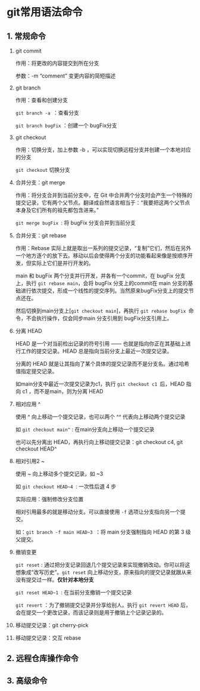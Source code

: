 # git常用语法命令

## 1. 常规命令

1. git commit

   作用：将更改的内容提交到所在分支

   参数：-m “comment” 变更内容的简短描述

2. git branch

   作用：查看和创建分支

   `git branch -a `：查看分支

   `git branch bugFix` ：创建一个 bugFix分支

3. git checkout

   作用：切换分支，加上参数 -b ，可以实现切换远程分支并创建一个本地对应的分支

   `git checkout` 切换分支

4. 合并分支：git merge

   作用：将分支合并到当前分支中，在 Git 中合并两个分支时会产生一个特殊的提交记录，它有两个父节点。翻译成自然语言相当于：“我要把这两个父节点本身及它们所有的祖先都包含进来。”

   `git merge bugFix `: 将 bugFix 分支合并到当前分支

5. 合并分支：git rebase

   作用：Rebase 实际上就是取出一系列的提交记录，“复制”它们，然后在另外一个地方逐个的放下去。移动以后会使得两个分支的功能看起来像是按顺序开发，但实际上它们是并行开发的。

   main 和 bugFix 两个分支并行开发，并各有一个commit，在 bugFix 分支上，执行 `git rebase main`，会将 bugFix 分支上的commit在 main 分支的基础进行依次提交，形成一个线性的提交序列。当然原来bugFix分支上的提交节点还在。

   然后切换到main分支上[`git checkout main`]，再执行 `git rebase bugFix `命令，不会执行操作，仅会同步main 分支引用到 bugFix分支引用上。

6. 分离 HEAD

   HEAD 是一个对当前检出记录的符号引用 —— 也就是指向你正在其基础上进行工作的提交记录。HEAD 总是指向当前分支上最近一次提交记录。

   分离的 HEAD 就是让其指向了某个具体的提交记录而不是分支名。通过哈希值指定提交记录。

   如main分支中最近一次提交记录为c1，执行 `git checkout c1 `后，HEAD 指向 c1 ，而不是main，则为分离 HEAD

7. 相对应用 ^

   使用 ^ 向上移动一个提交记录，也可以两个 ^^ 代表向上移动两个提交记录

   如 `git checkout main^` : 在main分支向上移动一个提交记录

   也可以先分离出 HEAD，再执行向上移动提交记录：git checkout c4, git checkout HEAD^

8. 相对引用2 ~

   使用 ~ <num> 向上移动多个提交记录，如 ~3

   如 `git checkout HEAD~4 `: 一次性后退 4 步

   实际应用：强制修改分支位置

   相对引用最多的就是移动分支。可以直接使用 `-f` 选项让分支指向另一个提交。

   如：`git branch -f main HEAD~3 `：将 main 分支强制指向 HEAD 的第 3 级父提交。

9. 撤销变更

   `git reset` : 通过把分支记录回退几个提交记录来实现撤销改动。你可以将这想象成“改写历史”。`git reset` 向上移动分支，原来指向的提交记录就跟从来没有提交过一样。**仅针对本地分支**

   `git reset HEAD~1 `: 在当前分支撤销一个提交记录

   `git revert` ：为了撤销提交记录并分享给别人。执行 `git revert HEAD` 后，会在提交一个更改记录，而该记录则是用于撤销上个记录记录的。

10. 移动提交记录：git cherry-pick

11. 移动提交记录：交互 rebase

## 2. 远程仓库操作命令



## 3. 高级命令



